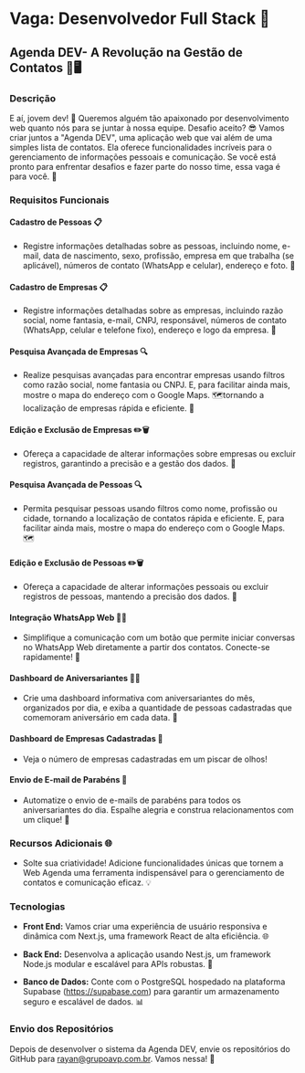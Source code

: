 # Vaga: Desenvolvedor Full Stack 🚀

## Agenda DEV- A Revolução na Gestão de Contatos 📅🖥️

### Descrição

E aí, jovem dev! 👋 Queremos alguém tão apaixonado por desenvolvimento web quanto nós para se juntar à nossa equipe. Desafio aceito? 😎 Vamos criar juntos a "Agenda DEV", uma aplicação web que vai além de uma simples lista de contatos. Ela oferece funcionalidades incríveis para o gerenciamento de informações pessoais e comunicação. Se você está pronto para enfrentar desafios e fazer parte do nosso time, essa vaga é para você. 🌟

### Requisitos Funcionais

#### Cadastro de Pessoas 📋

- Registre informações detalhadas sobre as pessoas, incluindo nome, e-mail, data de nascimento, sexo, profissão, empresa em que trabalha (se aplicável), números de contato (WhatsApp e celular), endereço e foto. 📸

#### Cadastro de Empresas 📋

- Registre informações detalhadas sobre as empresas, incluindo razão social, nome fantasia, e-mail, CNPJ, responsável, números de contato (WhatsApp, celular e telefone fixo), endereço e logo da empresa. 📸

#### Pesquisa Avançada de Empresas 🔍

- Realize pesquisas avançadas para encontrar empresas usando filtros como razão social, nome fantasia ou CNPJ. E, para facilitar ainda mais, mostre o mapa do endereço com o Google Maps. 🗺️tornando a localização de empresas rápida e eficiente. 🏢

#### Edição e Exclusão de Empresas ✏️🗑️

- Ofereça a capacidade de alterar informações sobre empresas ou excluir registros, garantindo a precisão e a gestão dos dados. 🔄

#### Pesquisa Avançada de Pessoas 🔍

- Permita pesquisar pessoas usando filtros como nome, profissão ou cidade, tornando a localização de contatos rápida e eficiente. E, para facilitar ainda mais, mostre o mapa do endereço com o Google Maps. 🗺️

#### Edição e Exclusão de Pessoas ✏️🗑️

- Ofereça a capacidade de alterar informações pessoais ou excluir registros de pessoas, mantendo a precisão dos dados. 🔄

#### Integração WhatsApp Web 📱💬

- Simplifique a comunicação com um botão que permite iniciar conversas no WhatsApp Web diretamente a partir dos contatos. Conecte-se rapidamente! 📲

#### Dashboard de Aniversariantes 🎉🎂

- Crie uma dashboard informativa com aniversariantes do mês, organizados por dia, e exiba a quantidade de pessoas cadastradas que comemoram aniversário em cada data. 📆

#### Dashboard de Empresas Cadastradas 🏢

- Veja o número de empresas cadastradas em um piscar de olhos!

#### Envio de E-mail de Parabéns 💌

- Automatize o envio de e-mails de parabéns para todos os aniversariantes do dia. Espalhe alegria e construa relacionamentos com um clique! 🎁

### Recursos Adicionais 🌐

- Solte sua criatividade! Adicione funcionalidades únicas que tornem a Web Agenda uma ferramenta indispensável para o gerenciamento de contatos e comunicação eficaz. 💡

### Tecnologias

- **Front End:** Vamos criar uma experiência de usuário responsiva e dinâmica com Next.js, uma framework React de alta eficiência. 🌐

- **Back End:** Desenvolva a aplicação usando Nest.js, um framework Node.js modular e escalável para APIs robustas. 🚀

- **Banco de Dados:** Conte com o PostgreSQL hospedado na plataforma Supabase (https://supabase.com) para garantir um armazenamento seguro e escalável de dados. 📊

### Envio dos Repositórios

Depois de desenvolver o sistema da Agenda DEV, envie os repositórios do GitHub para [rayan@grupoavp.com.br](mailto:rayan@grupoavp.com.br). Vamos nessa! 💪
